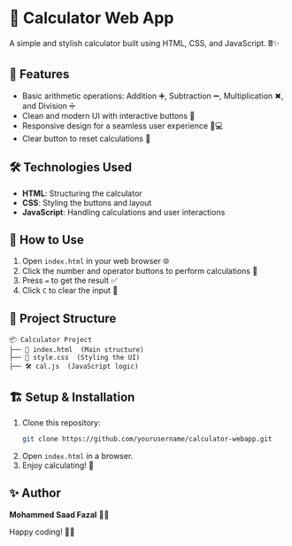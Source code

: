 # 📱 Calculator Web App

A simple and stylish calculator built using HTML, CSS, and JavaScript. 🖩✨

## 🚀 Features
- Basic arithmetic operations: Addition ➕, Subtraction ➖, Multiplication ✖, and Division ➗
- Clean and modern UI with interactive buttons 🎨
- Responsive design for a seamless user experience 📱💻
- Clear button to reset calculations 🔄

## 🛠️ Technologies Used
- **HTML**: Structuring the calculator
- **CSS**: Styling the buttons and layout
- **JavaScript**: Handling calculations and user interactions

## 🎯 How to Use
1. Open `index.html` in your web browser 🌐
2. Click the number and operator buttons to perform calculations 🔢
3. Press `=` to get the result ✅
4. Click `C` to clear the input 🔄

## 📂 Project Structure
```
📦 Calculator Project
├── 📄 index.html  (Main structure)
├── 🎨 style.css  (Styling the UI)
├── 🛠️ cal.js  (JavaScript logic)
```

## 🏗️ Setup & Installation
1. Clone this repository:
   ```sh
   git clone https://github.com/yourusername/calculator-webapp.git
   ```
2. Open `index.html` in a browser.
3. Enjoy calculating! 🎉

## ✨ Author
**Mohammed Saad Fazal** 👨‍💻

Happy coding! 🚀🎯


